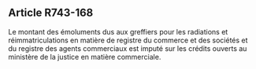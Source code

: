 Article R743-168
----
Le montant des émoluments dus aux greffiers pour les radiations et
réimmatriculations en matière de registre du commerce et des sociétés et du
registre des agents commerciaux est imputé sur les crédits ouverts au ministère
de la justice en matière commerciale.
